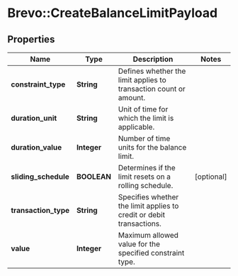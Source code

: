 # Brevo::CreateBalanceLimitPayload

## Properties
Name | Type | Description | Notes
------------ | ------------- | ------------- | -------------
**constraint_type** | **String** | Defines whether the limit applies to transaction count or amount. | 
**duration_unit** | **String** | Unit of time for which the limit is applicable. | 
**duration_value** | **Integer** | Number of time units for the balance limit. | 
**sliding_schedule** | **BOOLEAN** | Determines if the limit resets on a rolling schedule. | [optional] 
**transaction_type** | **String** | Specifies whether the limit applies to credit or debit transactions. | 
**value** | **Integer** | Maximum allowed value for the specified constraint type. | 



